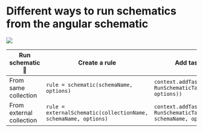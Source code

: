 # Different ways to run schematics from the angular schematic

[![](https://repository-images.githubusercontent.com/356001736/c1021c00-9e08-11eb-8e0a-64283da6be69)](https://indepth.dev/posts/1453/different-ways-to-run-schematics-from-the-schematic)

| Run schematic 🔽          | Create a rule                                                   | Add task in context                                                          |
| ------------------------ | --------------------------------------------------------------- | ---------------------------------------------------------------------------- |
| From same collection     | `rule = schematic(schemaName, options)`                         | `context.addTask(new RunSchematicTask(schemaName, options))`                 |
| From external collection | `rule = externalSchematic(collectionName, schemaName, options)` | `context.addTask(new RunSchematicTask(collectionName, schemaName, options))` |
